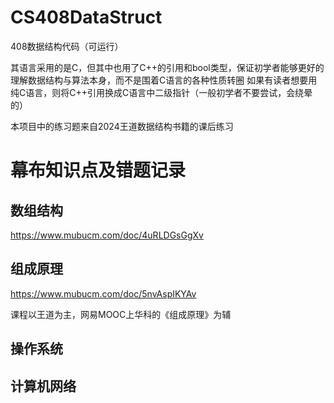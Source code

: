 # CS408DataStruct

 408数据结构代码（可运行）

其语言采用的是C，但其中也用了C++的引用和bool类型，保证初学者能够更好的理解数据结构与算法本身，而不是围着C语言的各种性质转圈
如果有读者想要用纯C语言，则将C++引用换成C语言中二级指针（一般初学者不要尝试，会绕晕的）

本项目中的练习题来自2024王道数据结构书籍的课后练习

# 幕布知识点及错题记录

## 数组结构

https://www.mubucm.com/doc/4uRLDGsGgXv

## 组成原理

https://www.mubucm.com/doc/5nvAspIKYAv

课程以王道为主，网易MOOC上华科的《组成原理》为辅

## 操作系统

## 计算机网络
